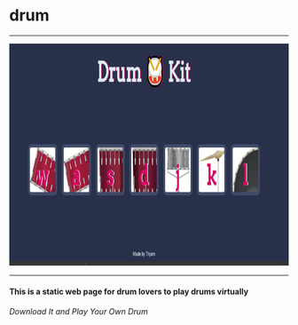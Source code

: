 # drum
<hr>
<img src="https://github.com/triyam/drum/blob/master/drum.jpg" height="400" width="1200">
<hr>
<h4>This is a static web page for drum lovers to play drums virtually</h4>
<h6>Download It and Play Your Own Drum</h6>
